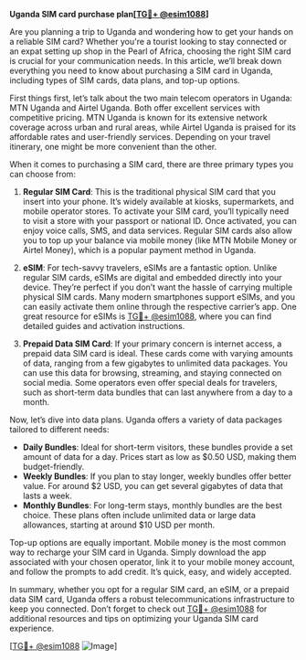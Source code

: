 **Uganda SIM card purchase plan[[TG💪+ @esim1088](https://t.me/s/esim1088)]**

Are you planning a trip to Uganda and wondering how to get your hands on a reliable SIM card? Whether you're a tourist looking to stay connected or an expat setting up shop in the Pearl of Africa, choosing the right SIM card is crucial for your communication needs. In this article, we’ll break down everything you need to know about purchasing a SIM card in Uganda, including types of SIM cards, data plans, and top-up options.

First things first, let’s talk about the two main telecom operators in Uganda: MTN Uganda and Airtel Uganda. Both offer excellent services with competitive pricing. MTN Uganda is known for its extensive network coverage across urban and rural areas, while Airtel Uganda is praised for its affordable rates and user-friendly services. Depending on your travel itinerary, one might be more convenient than the other.

When it comes to purchasing a SIM card, there are three primary types you can choose from:

1. **Regular SIM Card**: This is the traditional physical SIM card that you insert into your phone. It’s widely available at kiosks, supermarkets, and mobile operator stores. To activate your SIM card, you’ll typically need to visit a store with your passport or national ID. Once activated, you can enjoy voice calls, SMS, and data services. Regular SIM cards also allow you to top up your balance via mobile money (like MTN Mobile Money or Airtel Money), which is a popular payment method in Uganda.

2. **eSIM**: For tech-savvy travelers, eSIMs are a fantastic option. Unlike regular SIM cards, eSIMs are digital and embedded directly into your device. They’re perfect if you don’t want the hassle of carrying multiple physical SIM cards. Many modern smartphones support eSIMs, and you can easily activate them online through the respective carrier’s app. One great resource for eSIMs is [TG💪+ @esim1088](https://t.me/s/esim1088), where you can find detailed guides and activation instructions.

3. **Prepaid Data SIM Card**: If your primary concern is internet access, a prepaid data SIM card is ideal. These cards come with varying amounts of data, ranging from a few gigabytes to unlimited data packages. You can use this data for browsing, streaming, and staying connected on social media. Some operators even offer special deals for travelers, such as short-term data bundles that can last anywhere from a day to a month.

Now, let’s dive into data plans. Uganda offers a variety of data packages tailored to different needs:

- **Daily Bundles**: Ideal for short-term visitors, these bundles provide a set amount of data for a day. Prices start as low as $0.50 USD, making them budget-friendly.
- **Weekly Bundles**: If you plan to stay longer, weekly bundles offer better value. For around $2 USD, you can get several gigabytes of data that lasts a week.
- **Monthly Bundles**: For long-term stays, monthly bundles are the best choice. These plans often include unlimited data or large data allowances, starting at around $10 USD per month.

Top-up options are equally important. Mobile money is the most common way to recharge your SIM card in Uganda. Simply download the app associated with your chosen operator, link it to your mobile money account, and follow the prompts to add credit. It’s quick, easy, and widely accepted.

In summary, whether you opt for a regular SIM card, an eSIM, or a prepaid data SIM card, Uganda offers a robust telecommunications infrastructure to keep you connected. Don’t forget to check out [TG💪+ @esim1088](https://t.me/s/esim1088) for additional resources and tips on optimizing your Uganda SIM card experience.

[[TG💪+ @esim1088](https://t.me/s/esim1088) ![Image](https://i.postimg.cc/Y0z9fWf4/image.png)]